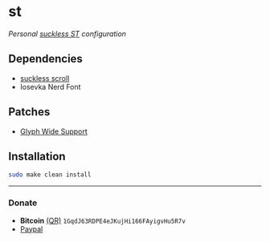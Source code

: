 # st
*Personal [suckless ST](https://st.suckless.org/) configuration*

## Dependencies
- [suckless scroll](https://tools.suckless.org/scroll)
- Iosevka Nerd Font

## Patches
- [Glyph Wide Support](https://st.suckless.org/patches/glyph_wide_support/st-glyph-wide-support-20220411-ef05519.diff)

## Installation
```bash
sudo make clean install
```

---

### Donate
- **Bitcoin** [(QR)](https://raw.githubusercontent.com/javiorfo/img/master/crypto/bitcoin.png)  `1GqdJ63RDPE4eJKujHi166FAyigvHu5R7v`
- [Paypal](https://www.paypal.com/donate/?hosted_button_id=FA7SGLSCT2H8G) 
